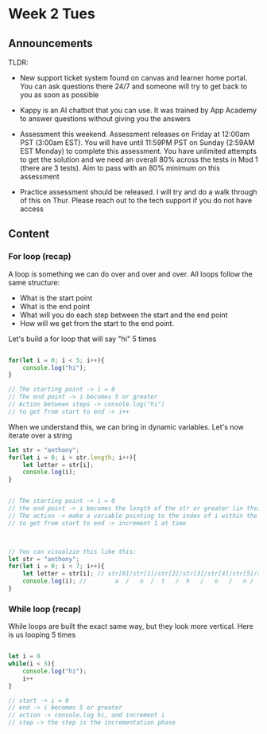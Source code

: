 # Week 2 Tues

## Announcements

TLDR:

- New support ticket system found on canvas and learner home portal. You can ask questions there 24/7 and someone will try to get back to you as soon as possible

- Kappy is an AI chatbot that you can use. It was trained by App Academy to answer questions without giving you the answers

- Assessment this weekend. Assessment releases on Friday at 12:00am PST (3:00am EST). You will have until 11:59PM PST on Sunday (2:59AM EST Monday) to complete this assessment. You have unlimited attempts to get the solution and we need an overall 80% across the tests in Mod 1 (there are 3 tests). Aim to pass with an 80% minimum on this assessment

- Practice assessment should be released. I will try and do a walk through of this on Thur. Please reach out to the
tech support if you do not have access


## Content

### For loop (recap)

A loop is something we can do over and over and over. All loops follow the same structure:

- What is the start point
- What is the end point
- What will you do each step between the start and the end point
- How will we get from the start to the end point.

Let's build a for loop that will say "hi" 5 times

```js

for(let i = 0; i < 5; i++){
    console.log("hi");
}

// The starting point -> i = 0
// The end point -> i becomes 5 or greater
// Action between steps -> console.log("hi")
// to get from start to end -> i++


```

When we understand this, we can bring in dynamic variables. Let's now iterate over a string

```js
let str = "anthony";
for(let i = 0; i < str.length; i++){
    let letter = str[i];
    console.log(i);
}


// The starting point -> i = 0
// the end point -> i becomes the length of the str or greater (in thsi example str.length is 7)
// The action -> make a variable pointing to the index of i within the string and console.log it
// to get from start to end -> increment 1 at time



// You can visualzie this like this:
let str = "anthony";
for(let i = 0; i < 7; i++){
    let letter = str[i]; // str[0]/str[1]/str[2]/str[3]/str[4]/str[5]/str[6]
    console.log(i); //        a  /   n  /  t   /  h   /   o   /   n /   y
}

```


### While loop (recap)

While loops are built the exact same way, but they look more vertical. Here is us looping 5 times

```js

let i = 0
while(i < 5){
    console.log("hi");
    i++
}

// start -> i = 0
// end -> i becomes 5 or greater
// action -> console.log hi, and increment i
// step -> the step is the incrementation phase

```
